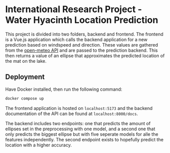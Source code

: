 # International Research Project - Water Hyacinth Location Prediction

This project is divided into two folders, backend and frontend. The frontend is a Vue.js application which calls the backend application for a new prediction based on windspeed and direction. These values are gathered from the [open-meteo API](https://github.com/open-meteo/open-meteo) and are passed to the prediction backend. This then returns a value of an ellipse that approximates the predicted location of the mat on the lake.

## Deployment

Have Docker installed, then run the following command:

```bash
docker compose up
```

The frontend application is hosted on `localhost:5173` and the backend documentation of the API can be found at `localhost:8000/docs`.

The backend includes two endpoints: one that predicts the amount of ellipses set in the preprocessing with one model, and a second one that only predicts the biggest ellipse but with five seperate models for alle the features independently. The second endpoint exists to hopefully predict the location with a higher accuracy.
